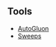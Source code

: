 ## Tools
- [AutoGluon](https://autogluon.mxnet.io/)
- [Sweeps](https://www.wandb.com/sweeps?ref=producthunt)